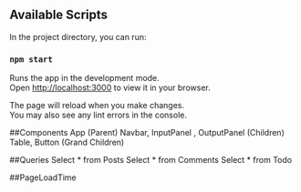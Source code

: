 ## Available Scripts

In the project directory, you can run:

### `npm start`

Runs the app in the development mode.\
Open [http://localhost:3000](http://localhost:3000) to view it in your browser.

The page will reload when you make changes.\
You may also see any lint errors in the console.

##Components
 App (Parent)
 Navbar, InputPanel , OutputPanel (Children)
 Table, Button (Grand Children)

##Queries
 Select * from Posts
 Select * from Comments
 Select * from Todo

##PageLoadTime
